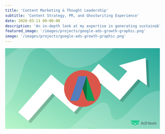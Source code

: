 ```yaml
---
title: 'Content Marketing & Thought Leadership'
subtitle: 'Content Strategy, PR, and Ghostwriting Experience'
date: 2020-03-11 00:00:00
description: 'An in-depth look at my expertise in generating sustainable traffic and customer acquisition through organic search using content marketing and technical SEO best practices across website properties'
featured_image: '/images/projects/google-ads-growth-graphic.png'
image: '/images/projects/google-ads-growth-graphic.png'
---
```




![](/images/projects/google-ads-growth-graphic.png)